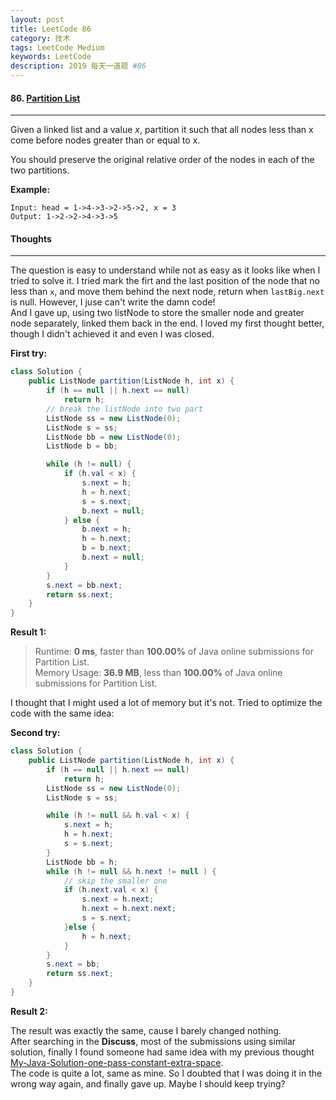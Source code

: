 ```yaml
---
layout: post
title: LeetCode 86
category: 技术
tags: LeetCode Medium
keywords: LeetCode
description: 2019 每天一道题 #86
---
```


#### 86. [Partition List](https://leetcode.com/problems/partition-list/)
---
Given a linked list and a value *x*, partition it such that all nodes less than x come before nodes greater than or equal to x.

You should preserve the original relative order of the nodes in each of the two partitions.

**Example:**
```
Input: head = 1->4->3->2->5->2, x = 3
Output: 1->2->2->4->3->5
```

#### Thoughts
---
The question is easy to understand while not as easy as it looks like when I tried to solve it. I tried mark the firt and the last position of the node that no less than `x`, and move them behind the next node, return when `lastBig.next` is null. However, I juse can't write the damn code!  
And I gave up, using two listNode to store the smaller node and greater node separately, linked them back in the end. I loved my first thought better, though I didn't achieved it and even I was closed.

**First try:**
```Java
class Solution {
    public ListNode partition(ListNode h, int x) {
        if (h == null || h.next == null)
            return h;
        // break the listNode into two part
        ListNode ss = new ListNode(0);
        ListNode s = ss;
        ListNode bb = new ListNode(0);
        ListNode b = bb;

        while (h != null) {
            if (h.val < x) {
                s.next = h;
                h = h.next;
                s = s.next;
                b.next = null;
            } else {
                b.next = h;
                h = h.next;
                b = b.next;
                b.next = null;
            }
        }
        s.next = bb.next;
        return ss.next;
    }
}
```

**Result 1:**
> Runtime: **0 ms**, faster than **100.00%** of Java online submissions for Partition List.  
> Memory Usage: **36.9 MB**, less than **100.00%** of Java online submissions for Partition List.

I thought that I might used a lot of memory but it's not. Tried to optimize the code with the same idea: 

**Second try:**
```Java
class Solution {
    public ListNode partition(ListNode h, int x) {
        if (h == null || h.next == null)
            return h;
        ListNode ss = new ListNode(0);
        ListNode s = ss;

        while (h != null && h.val < x) {
            s.next = h;
            h = h.next;
            s = s.next;
        }
        ListNode bb = h;
        while (h != null && h.next != null ) {
            // skip the smaller one
            if (h.next.val < x) {
                s.next = h.next;
                h.next = h.next.next;
                s = s.next;
            }else {
                h = h.next;
            }
        }
        s.next = bb;
        return ss.next;
    }
}
```

**Result 2:**

The result was exactly the same, cause I barely changed nothing.  
After searching in the **Discuss**, most of the submissions using similar solution, finally I found someone had same idea with my previous thought [My-Java-Solution-one-pass-constant-extra-space](https://leetcode.com/problems/partition-list/discuss/29264/).  
The code is quite a lot, same as mine. So I doubted that I was doing it in the wrong way again, and finally gave up. Maybe I should keep trying?

